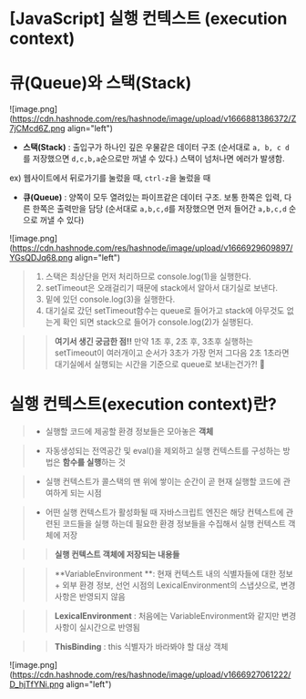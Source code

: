 # [JavaScript] 실행 컨텍스트 (execution context)

# 큐(Queue)와 스택(Stack)

![image.png](https://cdn.hashnode.com/res/hashnode/image/upload/v1666881386372/Z7jCMcd6Z.png align="left")

- **스택(Stack)** : 출입구가 하나인 깊은 우물같은 데이터 구조 (순서대로 `a, b, c d`를 저장했으면 `d,c,b,a`순으로만 꺼낼 수 있다.) 스택이 넘처나면 에러가 발생함.

ex) 웹사이트에서 뒤로가기를 눌렀을 때, `ctrl-z`을 눌렀을 때

- **큐(Queue)** : 양쪽이 모두 열려있는 파이프같은 데이터 구조. 보통 한쪽은 입력, 다른 한쪽은 출력만을 담당 (순서대로 `a,b,c,d`를 저장했으면 먼저 들어간 `a,b,c,d` 순으로 꺼낼 수 있다)

![image.png](https://cdn.hashnode.com/res/hashnode/image/upload/v1666929609897/YGsQDJq68.png align="left")

> 1. 스택은 최상단을 먼저 처리하므로 console.log(1)을 실행한다.
> 2. setTimeout은 오래걸리기 때문에 stack에서 알아서 대기실로 보낸다.
> 3. 밑에 있던 console.log(3)을 실행한다.
> 4. 대기실로 갔던 setTimeout함수는 queue로 들어가고 stack에 아무것도 없는게 확인 되면 stack으로 들어가 console.log(2)가 실행된다.

>> **여기서 생긴 궁금한 점!!** 만약 1초 후, 2초 후, 3초후 실행하는 setTimeout이 여러개이고 순서가 3초가 가장 먼저 그다음 2초 1초라면 대기실에서 실행되는 시간을 기준으로 queue로 보내는건가?! 🤔

# 실행 컨텍스트(execution context)란?

> - 실행할 코드에 제공할 환경 정보들은 모아놓은 **객체**

> - 자동생성되는 전역공간 및 eval()을 제외하고 실행 컨텍스트를 구성하는 방법은 **함수를 실행**하는 것

> - 실행 컨텍스트가 콜스택의 맨 위에 쌓이는 순간이 곧 현재 실행할 코드에 관여하게 되는 시점

> - 어떤 실행 컨텍스트가 활성화될 때 자바스크립트 엔진은 해당 컨텍스트에 관련된 코드들을 실행 하는데 필요한 환경 정보들을 수집해서 실행 컨텍스트 객체에 저장

>> **실행 컨텍스트 객체에 저장되는 내용들**

>> **VariableEnvironment **: 현재 컨텍스트 내의 식별자들에 대한 정보 + 외부 환경 정보, 선언 시점의 LexicalEnvironment의 스냅샷으로, 변경사항은 반영되지 않음

>> **LexicalEnvironment** : 처음에는 VariableEnvironment와 같지만 변경사항이 실시간으로 반영됨

>> **ThisBinding** : this 식별자가 바라봐야 할 대상 객체




![image.png](https://cdn.hashnode.com/res/hashnode/image/upload/v1666927061222/D_hjTfYNi.png align="left")
